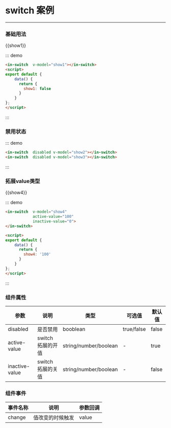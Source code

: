 <script>
export default {
    data(){
        return {
            show1:false,
            show2:true,
            show3:false,
            show4:'100'
        }
    }
}
</script>

# switch 案例
---
### 基础用法

<div class="demo-block">
    <in-switch  v-model="show1"></in-switch> {{show1}}
</div>

::: demo
```html
<in-switch  v-model="show1"></in-switch>
<script>
export default {
    data() {
      return {
        show1: false
      }
    }
};
</script>
```
:::

### 禁用状态

<div class="demo-block">
    <in-switch  disabled v-model="show2"></in-switch>
    <in-switch  disabled v-model="show3"></in-switch>
</div>

::: demo
```html
<in-switch  disabled v-model="show2"></in-switch>
<in-switch  disabled v-model="show3"></in-switch>
```
:::

### 拓展value类型

<div class="demo-block">
    <in-switch  v-model="show4" 
                active-value="100"
                inactive-value="0">
    </in-switch> {{show4}}
</div>

::: demo
```html
<in-switch  v-model="show4"
            active-value="100"
            inactive-value="0">
</in-switch>

<script>
export default {
    data() {
      return {
        show4: '100'
      }
    }
};
</script>
```
:::

### 组件属性
|参数|说明|类型|可选值|默认值|
|--------|-------|---------|-----------|------|
| disabled | 是否禁用 | booblean | true/false | false |
| active-value | switch拓展的开值 | string/number/boolean | - | true |
| inactive-value | switch拓展的关值 | string/number/boolean | - | false |


###  组件事件
|事件名称|说明|参数回调|
|---|---|---|
| change | 值改变的时候触发 | value |